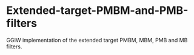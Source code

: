 # Extended-target-PMBM-and-PMB-filters
GGIW implementation of the extended target PMBM, MBM, PMB and MB filters.
